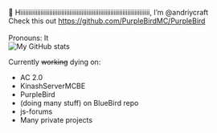 👋 Hiiiiiiiiiiiiiiiiiiiiiiiiiiiiiiiiiiiiiiiiiiiiiiiiiiiiiiiiiiiiiiiiiiiiiiiiiiii, I’m @andriycraft
<br>
Check this out <a href="https://github.com/PurpleBirdMC/PurpleBird">https://github.com/PurpleBirdMC/PurpleBird</a>
<br>
<br>
Pronouns: It
<br>
![My GitHub stats](https://github-readme-stats.vercel.app/api?username=andriycraft&count_private=true)


Currently <s>working</s> dying on:

   * AC 2.0
   * KinashServerMCBE
   * PurpleBird
   * (doing many stuff) on BlueBird repo
   * js-forums
   * Many private projects
